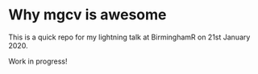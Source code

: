 
<!-- README.md is generated from README.Rmd. Please edit that file -->

# Why mgcv is awesome

<!-- badges: start -->

<!-- badges: end -->

This is a quick repo for my lightning talk at BirminghamR on 21st
January 2020.

Work in progress\!
